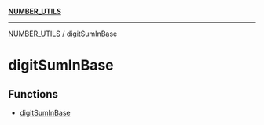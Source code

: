 [**NUMBER_UTILS**](../README.md)

***

[NUMBER_UTILS](../README.md) / digitSumInBase

# digitSumInBase

## Functions

- [digitSumInBase](functions/digitSumInBase.md)
